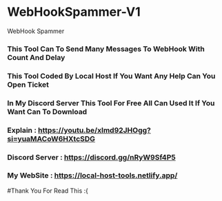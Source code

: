 # WebHookSpammer-V1
WebHook Spammer
### This Tool Can To Send Many Messages To WebHook With Count And Delay 
### This Tool Coded By Local Host If You Want Any Help Can You Open Ticket 
### In My Discord Server This Tool For Free All Can Used It If You Want Can To Download
### Explain : https://youtu.be/xlmd92JHOgg?si=yuaMACoW6HXtcSDG
### Discord Server : https://discord.gg/nRyW9Sf4P5
### My WebSite : https://local-host-tools.netlify.app/
#Thank You For Read This :{
